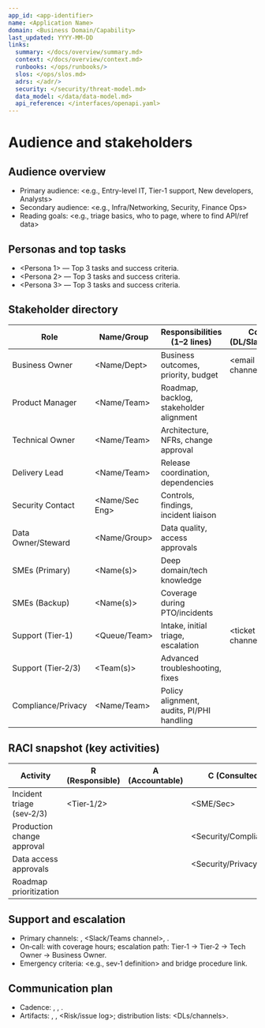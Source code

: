 ```yaml
---
app_id: <app-identifier>
name: <Application Name>
domain: <Business Domain/Capability>
last_updated: YYYY-MM-DD
links:
  summary: </docs/overview/summary.md>
  context: </docs/overview/context.md>
  runbooks: </ops/runbooks/>
  slos: </ops/slos.md>
  adrs: </adr/>
  security: </security/threat-model.md>
  data_model: </data/data-model.md>
  api_reference: </interfaces/openapi.yaml>
---
```


# Audience and stakeholders

## Audience overview
- Primary audience: <e.g., Entry-level IT, Tier-1 support, New developers, Analysts>
- Secondary audience: <e.g., Infra/Networking, Security, Finance Ops>
- Reading goals: <e.g., triage basics, who to page, where to find API/ref data>

## Personas and top tasks
- <Persona 1> — Top 3 tasks and success criteria.
- <Persona 2> — Top 3 tasks and success criteria.
- <Persona 3> — Top 3 tasks and success criteria.

## Stakeholder directory
| Role                | Name/Group         | Responsibilities (1–2 lines)                 | Contact (DL/Slack/Phone)     | Hours/Timezone |
|---------------------|--------------------|----------------------------------------------|------------------------------|----------------|
| Business Owner      | <Name/Dept>        | Business outcomes, priority, budget          | <email or DL / channel / #>  | <e.g., 9–5 ET> |
| Product Manager     | <Name/Team>        | Roadmap, backlog, stakeholder alignment      | <contact>                    | <hours>        |
| Technical Owner     | <Name/Team>        | Architecture, NFRs, change approval          | <contact>                    | <hours>        |
| Delivery Lead       | <Name/Team>        | Release coordination, dependencies           | <contact>                    | <hours>        |
| Security Contact    | <Name/Sec Eng>     | Controls, findings, incident liaison         | <contact>                    | <hours>        |
| Data Owner/Steward  | <Name/Group>       | Data quality, access approvals               | <contact>                    | <hours>        |
| SMEs (Primary)      | <Name(s)>          | Deep domain/tech knowledge                   | <contact>                    | <hours>        |
| SMEs (Backup)       | <Name(s)>          | Coverage during PTO/incidents                | <contact>                    | <hours>        |
| Support (Tier‑1)    | <Queue/Team>       | Intake, initial triage, escalation           | <ticket queue / channel>     | <hours>        |
| Support (Tier‑2/3)  | <Team(s)>          | Advanced troubleshooting, fixes              | <contact>                    | <hours>        |
| Compliance/Privacy  | <Name/Team>        | Policy alignment, audits, PI/PHI handling    | <contact>                    | <hours>        |

## RACI snapshot (key activities)
| Activity                         | R (Responsible) | A (Accountable) | C (Consulted)       | I (Informed)          |
|----------------------------------|-----------------|-----------------|---------------------|-----------------------|
| Incident triage (sev‑2/3)        | <Tier‑1/2>      | <Tech Owner>    | <SME/Sec>           | <Business Owner>      |
| Production change approval       | <Delivery>      | <Tech Owner>    | <Security/Compliance>| <Stakeholders DL>    |
| Data access approvals            | <Data Steward>  | <Business Owner>| <Security/Privacy>  | <Support>             |
| Roadmap prioritization           | <Prod Mgr>      | <Business Owner>| <Tech Owner>        | <Stakeholders DL>     |

## Support and escalation
- Primary channels: <Ticket system>, <Slack/Teams channel>, <Email DL>.  
- On‑call: <Rotation link> with coverage hours; escalation path: Tier‑1 → Tier‑2 → Tech Owner → Business Owner.  
- Emergency criteria: <e.g., sev‑1 definition> and bridge procedure link.

## Communication plan
- Cadence: <Weekly ops review>, <Monthly stakeholder update>, <Quarterly steering>.  
- Artifacts: <Release notes>, <SLO reports>, <Risk/issue log>; distribution lists: <DLs/channels>.
